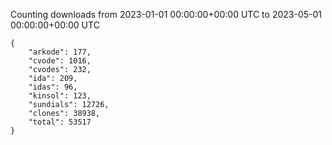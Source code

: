 
Counting downloads from 2023-01-01 00:00:00+00:00 UTC to 2023-05-01 00:00:00+00:00 UTC

```
{
    "arkode": 177,
    "cvode": 1016,
    "cvodes": 232,
    "ida": 209,
    "idas": 96,
    "kinsol": 123,
    "sundials": 12726,
    "clones": 38938,
    "total": 53517
}
```
